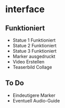 # interface

<h2>Funktioniert</h2>
<ul>
  <li>Statue 1 Funktioniert</li>
  <li>Statue 2 Funktioniert</li>
  <li>Statue 3 Funktioniert</li> 
  <li>Marker ausgedruckt</li>
  <li>Video Erstellen</li>
  <li>Teaserbild Collage</li>
</ul>

<h2>To Do</h2>
<ul>
  <li>Eindeutigere Marker</li>
  <li>Eventuell Audio-Guide</li>
</ul>
